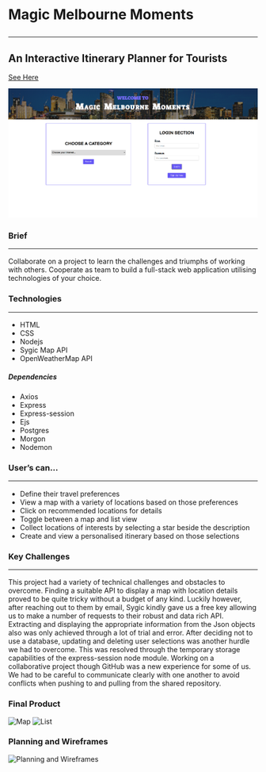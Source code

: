 # Magic Melbourne Moments  <hr /> 
## An Interactive Itinerary Planner for Tourists  
[See Here](https://magic-melbourne-moments.herokuapp.com/)

<a href="https://magic-melbourne-moments.herokuapp.com/" target="_blank">
  <img src="./screenshot.png" alt="screenshot">
</a>


### Brief   <hr /> 
Collaborate on a project  to learn the challenges and triumphs of working with others. Cooperate as team to build a full-stack web application utilising technologies of your choice. 

### Technologies  <hr /> 
* HTML
* CSS
* Nodejs
* Sygic Map API
* OpenWeatherMap API

##### Dependencies
* Axios
* Express
* Express-session
* Ejs
* Postgres
* Morgon
* Nodemon

### User’s can…  <hr /> 
* Define their travel preferences
* View a map with a  variety of locations based on those preferences
* Click on recommended locations for details 
* Toggle between a map and list view 
* Collect  locations of interests by selecting a star beside the description
* Create and view a personalised itinerary based on those selections 

### Key Challenges  <hr />  
This project had a variety of  technical challenges and obstacles to overcome. Finding a suitable API  to display a map with location details proved to be quite tricky without a budget of any kind. Luckily however, after reaching out to them by email, Sygic kindly gave us a free key allowing us to make a number of requests to their robust and data rich API.  Extracting and displaying the appropriate information from the Json objects also was only achieved through a lot of trial and error. After deciding not to use a database, updating and deleting user selections was another hurdle we had to overcome. This was resolved through the temporary storage capabilities of the express-session node module. Working on a collaborative project though GitHub was a new experience for some of us. We had to be careful to communicate clearly with one another to avoid conflicts when pushing to and pulling from the shared repository.

### Final Product  
![Map](https://imgur.com/KeqSk8X.png)
![List](https://imgur.com/yJbVBKI.png)

### Planning and Wireframes  
![Planning and Wireframes](https://imgur.com/psofKEF.png)




